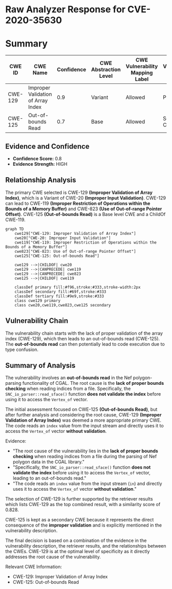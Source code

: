 # Raw Analyzer Response for CVE-2020-35630

# Summary

| CWE ID | CWE Name | Confidence | CWE Abstraction Level | CWE Vulnerability Mapping Label | CWE-Vulnerability Mapping Notes |
|---|---|---|---|---|---|
| CWE-129 | Improper Validation of Array Index | 0.9 | Variant | Allowed | Primary CWE |
| CWE-125 | Out-of-bounds Read | 0.7 | Base | Allowed | Secondary Candidate |

## Evidence and Confidence

*   **Confidence Score:** 0.8
*   **Evidence Strength:** HIGH

## Relationship Analysis

The primary CWE selected is CWE-129 **(Improper Validation of Array Index)**, which is a Variant of CWE-20 **(Improper Input Validation)**. CWE-129 can lead to CWE-119 **(Improper Restriction of Operations within the Bounds of a Memory Buffer)** and CWE-823 **(Use of Out-of-range Pointer Offset)**. CWE-125 **(Out-of-bounds Read)** is a Base level CWE and a ChildOf CWE-119.

```mermaid
graph TD
    cwe129["CWE-129: Improper Validation of Array Index"]
    cwe20["CWE-20: Improper Input Validation"]
    cwe119["CWE-119: Improper Restriction of Operations within the Bounds of a Memory Buffer"]
    cwe823["CWE-823: Use of Out-of-range Pointer Offset"]
    cwe125["CWE-125: Out-of-bounds Read"]

    cwe129 -->|CHILDOF| cwe20
    cwe129 -->|CANPRECEDE| cwe119
    cwe129 -->|CANPRECEDE| cwe823
    cwe125 -->|CHILDOF| cwe119

    classDef primary fill:#f96,stroke:#333,stroke-width:2px
    classDef secondary fill:#69f,stroke:#333
    classDef tertiary fill:#9e9,stroke:#333
    class cwe129 primary
    class cwe20,cwe119,cwe823,cwe125 secondary
```

## Vulnerability Chain

The vulnerability chain starts with the lack of proper validation of the array index (CWE-129), which then leads to an out-of-bounds read (CWE-125). The **out-of-bounds read** can then potentially lead to code execution due to type confusion.

## Summary of Analysis

The vulnerability involves an **out-of-bounds read** in the Nef polygon-parsing functionality of CGAL. The root cause is the **lack of proper bounds checking** when reading indices from a file. Specifically, the `SNC_io_parser::read_sface()` function **does not validate the index** before using it to access the `Vertex_of` vector.

The initial assessment focused on CWE-125 **(Out-of-bounds Read)**, but after further analysis and considering the root cause, CWE-129 **(Improper Validation of Array Index)** was deemed a more appropriate primary CWE. The code reads an `index` value from the input stream and directly uses it to access the `Vertex_of` vector **without validation**.

Evidence:
- "The root cause of the vulnerability lies in the **lack of proper bounds checking** when reading indices from a file during the parsing of Nef polygon data in the CGAL library."
- "Specifically, the `SNC_io_parser::read_sface()` function **does not validate the index** before using it to access the `Vertex_of` vector, leading to an out-of-bounds read."
- "The code reads an `index` value from the input stream (`in`) and directly uses it to access the `Vertex_of` vector **without validation**."

The selection of CWE-129 is further supported by the retriever results which lists CWE-129 as the top combined result, with a similarity score of 0.828.

CWE-125 is kept as a secondary CWE because it represents the direct consequence of the **improper validation** and is explicitly mentioned in the vulnerability description.

The final decision is based on a combination of the evidence in the vulnerability description, the retriever results, and the relationships between the CWEs. CWE-129 is at the optimal level of specificity as it directly addresses the root cause of the vulnerability.

Relevant CWE Information:
- CWE-129: Improper Validation of Array Index
- CWE-125: Out-of-bounds Read